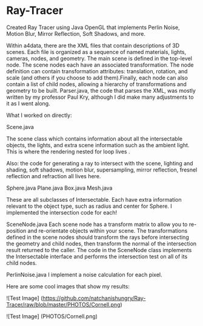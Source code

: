 # Ray-Tracer
Created Ray Tracer using Java OpenGL that implements Perlin Noise, Motion Blur, Mirror Reflection, Soft Shadows, and more.  

Within a4data, there are the XML files that contain descriptions of 3D scenes. Each file is organized as a sequence of named materials, lights, cameras, nodes, and geometry. The main scene is defined in the top-level node. The scene nodes each have an associated transformation. The node definition can contain transformation attributes: translation, rotation, and scale (and others if you choose to add them).Finally, each node can also contain a list of child nodes, allowing a hierarchy of transformations and geometry to be built. Parser.java, the code that parses the XML, was mostly written by my professor Paul Kry, although I did make many adjustments to it as I went along.

What I worked on directly:

Scene.java

The scene class which contains information about all the intersectable objects, the lights, and extra scene information such as the ambient light. This is where the rendering nested for loop lives .

Also: the code for generating a ray to intersect with the scene, lighting and shading, soft shadows, motion blur, supersampling, mirror reflection, fresnel reflection and refraction all lives here. 

Sphere.java
Plane.java
Box.java
Mesh.java

These are all subclasses of Intersectable. Each have extra information relevant to the object type, such as radius and center for Sphere. I implemented the intersection code for each!

SceneNode.java
Each scene node has a transform matrix to allow you to re-position and re-orientate objects within your scene. The transformations defined in the scene nodes should transform the rays before intersecting the geometry and child nodes, then transform the normal of the intersection result returned to the caller. The code in the SceneNode class implements the Intersectable interface and performs the intersection test on all of its child nodes.

PerlinNoise.java
I implement a noise calculation for each pixel. 

Here are some cool images that show my results:


![Test Image] (https://github.com/natchanishungry/Ray-Tracer/raw/blob/master/PHOTOS/Cornell.png)

![Test Image] (PHOTOS/Cornell.png)

